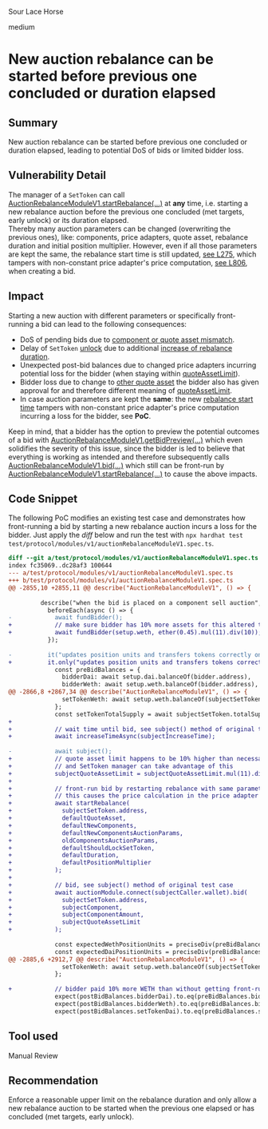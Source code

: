 Sour Lace Horse

medium

# New auction rebalance can be started before previous one concluded or duration elapsed

## Summary
New auction rebalance can be started before previous one concluded or duration elapsed, leading to potential DoS of bids or limited bidder loss.

## Vulnerability Detail
The manager of a `SetToken` can call [AuctionRebalanceModuleV1.startRebalance(...)](https://github.com/IndexCoop/index-protocol/blob/663e64efaa95df2247afa8926d4cfb42948f54fe/contracts/protocol/modules/v1/AuctionRebalanceModuleV1.sol#L223-L282) at **any** time, i.e. starting a new rebalance auction before the previous one concluded (met targets, early unlock) or its duration elapsed.  
Thereby many auction parameters can be changed (overwriting the previous ones), like: components, price adapters, quote asset, rebalance duration and initial position multiplier. However, even if all those parameters are kept the same, the rebalance start time is still updated, [see L275](https://github.com/IndexCoop/index-protocol/blob/663e64efaa95df2247afa8926d4cfb42948f54fe/contracts/protocol/modules/v1/AuctionRebalanceModuleV1.sol#L275), which tampers with non-constant price adapter's price computation, [see L806](https://github.com/IndexCoop/index-protocol/blob/663e64efaa95df2247afa8926d4cfb42948f54fe/contracts/protocol/modules/v1/AuctionRebalanceModuleV1.sol#L806), when creating a bid.

## Impact

Starting a new auction with different parameters or specifically front-running a bid can lead to the following consequences:
* DoS of pending bids due to [component or quote asset mismatch](https://github.com/IndexCoop/index-protocol/blob/663e64efaa95df2247afa8926d4cfb42948f54fe/contracts/protocol/modules/v1/AuctionRebalanceModuleV1.sol#L320).
* Delay of `SetToken` [unlock](https://github.com/IndexCoop/index-protocol/blob/663e64efaa95df2247afa8926d4cfb42948f54fe/contracts/protocol/modules/v1/AuctionRebalanceModuleV1.sol#L390) due to additional [increase of rebalance duration](https://github.com/IndexCoop/index-protocol/blob/663e64efaa95df2247afa8926d4cfb42948f54fe/contracts/protocol/modules/v1/AuctionRebalanceModuleV1.sol#L276).
* Unexpected post-bid balances due to changed price adapters incurring potential loss for the bidder (when staying within [quoteAssetLimit](https://github.com/IndexCoop/index-protocol/blob/663e64efaa95df2247afa8926d4cfb42948f54fe/contracts/protocol/modules/v1/AuctionRebalanceModuleV1.sol#L313)).
* Bidder loss due to change to [other quote asset](https://github.com/IndexCoop/index-protocol/blob/663e64efaa95df2247afa8926d4cfb42948f54fe/contracts/protocol/modules/v1/AuctionRebalanceModuleV1.sol#L274) the bidder also has given approval for and therefore different meaning of [quoteAssetLimit](https://github.com/IndexCoop/index-protocol/blob/663e64efaa95df2247afa8926d4cfb42948f54fe/contracts/protocol/modules/v1/AuctionRebalanceModuleV1.sol#L313).
* In case auction parameters are kept the **same**: the new [rebalance start time](https://github.com/IndexCoop/index-protocol/blob/663e64efaa95df2247afa8926d4cfb42948f54fe/contracts/protocol/modules/v1/AuctionRebalanceModuleV1.sol#L275) tampers with non-constant price adapter's price computation incurring a loss for the bidder, see **PoC**.

Keep in mind, that a bidder has the option to preview the potential outcomes of a bid with [AuctionRebalanceModuleV1.getBidPreview(...)](https://github.com/IndexCoop/index-protocol/blob/663e64efaa95df2247afa8926d4cfb42948f54fe/contracts/protocol/modules/v1/AuctionRebalanceModuleV1.sol#L594-L620) which even solidifies the severity of this issue, since the bidder is led to believe that everything is working as intended and therefore subsequently calls [AuctionRebalanceModuleV1.bid(...)](https://github.com/IndexCoop/index-protocol/blob/663e64efaa95df2247afa8926d4cfb42948f54fe/contracts/protocol/modules/v1/AuctionRebalanceModuleV1.sol#L284-L348) which still can be front-run by [AuctionRebalanceModuleV1.startRebalance(...)](https://github.com/IndexCoop/index-protocol/blob/663e64efaa95df2247afa8926d4cfb42948f54fe/contracts/protocol/modules/v1/AuctionRebalanceModuleV1.sol#L223-L282) to cause the above impacts.

## Code Snippet

The following PoC modifies an existing test case and demonstrates how front-running a bid by starting a new rebalance auction incurs a loss for the bidder. Just apply the *diff* below and run the test with `npx hardhat test test/protocol/modules/v1/auctionRebalanceModuleV1.spec.ts`.

```diff
diff --git a/test/protocol/modules/v1/auctionRebalanceModuleV1.spec.ts b/test/protocol/modules/v1/auctionRebalanceModuleV1.spec.ts
index fc35069..dc28af3 100644
--- a/test/protocol/modules/v1/auctionRebalanceModuleV1.spec.ts
+++ b/test/protocol/modules/v1/auctionRebalanceModuleV1.spec.ts
@@ -2855,10 +2855,11 @@ describe("AuctionRebalanceModuleV1", () => {
 
         describe("when the bid is placed on a component sell auction", async () => {
           beforeEach(async () => {
-            await fundBidder();
+            // make sure bidder has 10% more assets for this altered test case
+            await fundBidder(setup.weth, ether(0.45).mul(11).div(10));
           });
 
-          it("updates position units and transfers tokens correctly on a component sell auction with BoundedStepwiseLinearPriceAdapter", async () => {
+          it.only("updates position units and transfers tokens correctly on a component sell auction with BoundedStepwiseLinearPriceAdapter", async () => {
             const preBidBalances = {
               bidderDai: await setup.dai.balanceOf(bidder.address),
               bidderWeth: await setup.weth.balanceOf(bidder.address),
@@ -2866,8 +2867,34 @@ describe("AuctionRebalanceModuleV1", () => {
               setTokenWeth: await setup.weth.balanceOf(subjectSetToken.address)
             };
             const setTokenTotalSupply = await subjectSetToken.totalSupply();
+            
+            // wait time until bid, see subject() method of original test case
+            await increaseTimeAsync(subjectIncreaseTime);
 
-            await subject();
+            // quote asset limit happens to be 10% higher than necessary
+            // and SetToken manager can take advantage of this
+            subjectQuoteAssetLimit = subjectQuoteAssetLimit.mul(11).div(10)
+
+            // front-run bid by restarting rebalance with same parameters like original rebalance
+            // this causes the price calculation in the price adapter to change
+            await startRebalance(
+              subjectSetToken.address,
+              defaultQuoteAsset,
+              defaultNewComponents,
+              defaultNewComponentsAuctionParams,
+              oldComponentsAuctionParams,
+              defaultShouldLockSetToken,
+              defaultDuration,
+              defaultPositionMultiplier
+            );
+            
+            // bid, see subject() method of original test case
+            await auctionModule.connect(subjectCaller.wallet).bid(
+              subjectSetToken.address,
+              subjectComponent,
+              subjectComponentAmount,
+              subjectQuoteAssetLimit
+            );
 
             const expectedWethPositionUnits = preciseDiv(preBidBalances.setTokenWeth.add(subjectQuoteAssetLimit), setTokenTotalSupply);
             const expectedDaiPositionUnits = preciseDiv(preBidBalances.setTokenDai.sub(subjectComponentAmount), setTokenTotalSupply);
@@ -2885,6 +2912,7 @@ describe("AuctionRebalanceModuleV1", () => {
               setTokenWeth: await setup.weth.balanceOf(subjectSetToken.address)
             };
 
+            // bidder paid 10% more WETH than without getting front-run but received same DAI as in original test case
             expect(postBidBalances.bidderDai).to.eq(preBidBalances.bidderDai.add(subjectComponentAmount));
             expect(postBidBalances.bidderWeth).to.eq(preBidBalances.bidderWeth.sub(subjectQuoteAssetLimit));
             expect(postBidBalances.setTokenDai).to.eq(preBidBalances.setTokenDai.sub(subjectComponentAmount));

```

## Tool used

Manual Review

## Recommendation

Enforce a reasonable upper limit on the rebalance duration and only allow a new rebalance auction to be started when the previous one elapsed or has concluded (met targets, early unlock).
